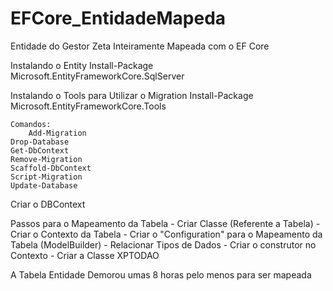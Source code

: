 # EFCore_EntidadeMapeda
Entidade do Gestor Zeta Inteiramente Mapeada com o EF Core

Instalando o Entity
	Install-Package Microsoft.EntityFrameworkCore.SqlServer

Instalando o Tools para Utilizar o Migration
	Install-Package Microsoft.EntityFrameworkCore.Tools
	
	Comandos:
		Add-Migration
    Drop-Database
    Get-DbContext
    Remove-Migration
    Scaffold-DbContext
    Script-Migration
    Update-Database


Criar o DBContext

Passos para o Mapeamento da Tabela
	- Criar Classe (Referente a Tabela)
	- Criar o Contexto da Tabela
	- Criar o "Configuration" para o Mapeamento da Tabela (ModelBuilder) - Relacionar  Tipos de Dados
	- Criar o construtor no Contexto
	- Criar a Classe XPTODAO 

A Tabela Entidade Demorou umas 8 horas pelo menos para ser mapeada



